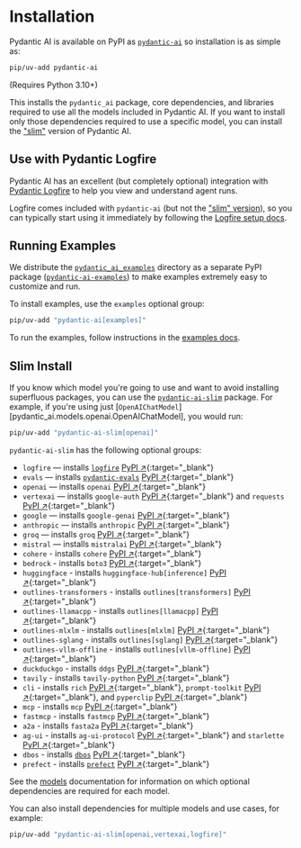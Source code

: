 # Installation

Pydantic AI is available on PyPI as [`pydantic-ai`](https://pypi.org/project/pydantic-ai/) so installation is as simple as:

```bash
pip/uv-add pydantic-ai
```

(Requires Python 3.10+)

This installs the `pydantic_ai` package, core dependencies, and libraries required to use all the models included in Pydantic AI.
If you want to install only those dependencies required to use a specific model, you can install the ["slim"](#slim-install) version of Pydantic AI.

## Use with Pydantic Logfire

Pydantic AI has an excellent (but completely optional) integration with [Pydantic Logfire](https://pydantic.dev/logfire) to help you view and understand agent runs.

Logfire comes included with `pydantic-ai` (but not the ["slim" version](#slim-install)), so you can typically start using it immediately by following the [Logfire setup docs](logfire.md#using-logfire).

## Running Examples

We distribute the [`pydantic_ai_examples`](https://github.com/pydantic/pydantic-ai/tree/main/examples/pydantic_ai_examples) directory as a separate PyPI package ([`pydantic-ai-examples`](https://pypi.org/project/pydantic-ai-examples/)) to make examples extremely easy to customize and run.

To install examples, use the `examples` optional group:

```bash
pip/uv-add "pydantic-ai[examples]"
```

To run the examples, follow instructions in the [examples docs](examples/setup.md).

## Slim Install

If you know which model you're going to use and want to avoid installing superfluous packages, you can use the [`pydantic-ai-slim`](https://pypi.org/project/pydantic-ai-slim/) package.
For example, if you're using just [`OpenAIChatModel`][pydantic_ai.models.openai.OpenAIChatModel], you would run:

```bash
pip/uv-add "pydantic-ai-slim[openai]"
```

`pydantic-ai-slim` has the following optional groups:

* `logfire` — installs [`logfire`](logfire.md) [PyPI ↗](https://pypi.org/project/logfire){:target="_blank"}
* `evals` — installs [`pydantic-evals`](evals.md) [PyPI ↗](https://pypi.org/project/pydantic-evals){:target="_blank"}
* `openai` — installs `openai` [PyPI ↗](https://pypi.org/project/openai){:target="_blank"}
* `vertexai` — installs `google-auth` [PyPI ↗](https://pypi.org/project/google-auth){:target="_blank"} and `requests` [PyPI ↗](https://pypi.org/project/requests){:target="_blank"}
* `google` — installs `google-genai` [PyPI ↗](https://pypi.org/project/google-genai){:target="_blank"}
* `anthropic` — installs `anthropic` [PyPI ↗](https://pypi.org/project/anthropic){:target="_blank"}
* `groq` — installs `groq` [PyPI ↗](https://pypi.org/project/groq){:target="_blank"}
* `mistral` — installs `mistralai` [PyPI ↗](https://pypi.org/project/mistralai){:target="_blank"}
* `cohere` - installs `cohere` [PyPI ↗](https://pypi.org/project/cohere){:target="_blank"}
* `bedrock` - installs `boto3` [PyPI ↗](https://pypi.org/project/boto3){:target="_blank"}
* `huggingface` - installs `huggingface-hub[inference]` [PyPI ↗](https://pypi.org/project/huggingface-hub){:target="_blank"}
* `outlines-transformers` - installs `outlines[transformers]` [PyPI ↗](https://pypi.org/project/outlines){:target="_blank"}
* `outlines-llamacpp` - installs `outlines[llamacpp]` [PyPI ↗](https://pypi.org/project/outlines){:target="_blank"}
* `outlines-mlxlm` - installs `outlines[mlxlm]` [PyPI ↗](https://pypi.org/project/outlines){:target="_blank"}
* `outlines-sglang` - installs `outlines[sglang]` [PyPI ↗](https://pypi.org/project/outlines){:target="_blank"}
* `outlines-vllm-offline` - installs `outlines[vllm-offline]` [PyPI ↗](https://pypi.org/project/outlines){:target="_blank"}
* `duckduckgo` - installs `ddgs` [PyPI ↗](https://pypi.org/project/ddgs){:target="_blank"}
* `tavily` - installs `tavily-python` [PyPI ↗](https://pypi.org/project/tavily-python){:target="_blank"}
* `cli` - installs `rich` [PyPI ↗](https://pypi.org/project/rich){:target="_blank"}, `prompt-toolkit` [PyPI ↗](https://pypi.org/project/prompt-toolkit){:target="_blank"}, and `pyperclip` [PyPI ↗](https://pypi.org/project/pyperclip){:target="_blank"}
* `mcp` - installs `mcp` [PyPI ↗](https://pypi.org/project/mcp){:target="_blank"}
* `fastmcp` - installs `fastmcp` [PyPI ↗](https://pypi.org/project/fastmcp){:target="_blank"}
* `a2a` - installs `fasta2a` [PyPI ↗](https://pypi.org/project/fasta2a){:target="_blank"}
* `ag-ui` - installs `ag-ui-protocol` [PyPI ↗](https://pypi.org/project/ag-ui-protocol){:target="_blank"} and `starlette` [PyPI ↗](https://pypi.org/project/starlette){:target="_blank"}
* `dbos` - installs [`dbos`](durable_execution/dbos.md) [PyPI ↗](https://pypi.org/project/dbos){:target="_blank"}
* `prefect` - installs [`prefect`](durable_execution/prefect.md) [PyPI ↗](https://pypi.org/project/prefect){:target="_blank"}

See the [models](models/overview.md) documentation for information on which optional dependencies are required for each model.

You can also install dependencies for multiple models and use cases, for example:

```bash
pip/uv-add "pydantic-ai-slim[openai,vertexai,logfire]"
```
